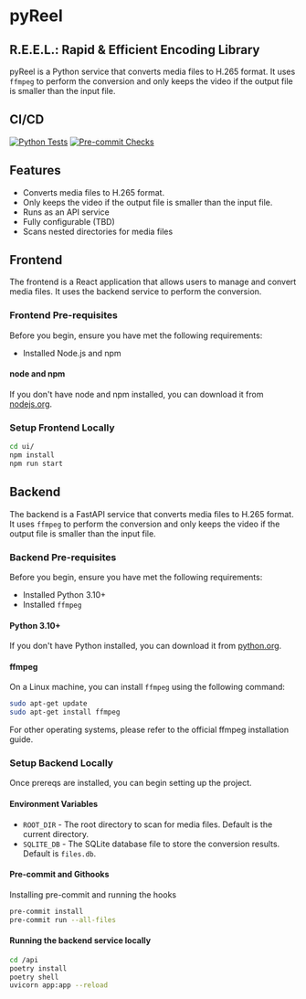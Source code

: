 # pyReel

## R.E.E.L.: Rapid & Efficient Encoding Library

pyReel is a Python service that converts media files to H.265 format. It uses `ffmpeg` to perform the conversion and only keeps the video if the output file is smaller than the input file.

## CI/CD

[![Python Tests](https://github.com/awhipp/pyReel/actions/workflows/run-pytest.yml/badge.svg)](https://github.com/awhipp/pyReel/actions/workflows/run-pytest.yml) [![Pre-commit Checks](https://github.com/awhipp/pyReel/actions/workflows/pre-commit-check.yml/badge.svg)](https://github.com/awhipp/pyReel/actions/workflows/pre-commit-check.yml)

## Features

* Converts media files to H.265 format.
* Only keeps the video if the output file is smaller than the input file.
* Runs as an API service
* Fully configurable (TBD)
* Scans nested directories for media files

## Frontend

The frontend is a React application that allows users to manage and convert media files. It uses the backend service to perform the conversion.

### Frontend Pre-requisites

Before you begin, ensure you have met the following requirements:

* Installed Node.js and npm

#### node and npm

If you don't have node and npm installed, you can download it from [nodejs.org](https://nodejs.org/en/download/package-manager/current).


### Setup Frontend Locally

```sh
cd ui/
npm install
npm run start
```

## Backend

The backend is a FastAPI service that converts media files to H.265 format. It uses `ffmpeg` to perform the conversion and only keeps the video if the output file is smaller than the input file.

### Backend Pre-requisites

Before you begin, ensure you have met the following requirements:

* Installed Python 3.10+
* Installed `ffmpeg`

#### Python 3.10+

If you don't have Python installed, you can download it from [python.org](https://www.python.org/downloads/).

#### ffmpeg

On a Linux machine, you can install `ffmpeg` using the following command:

```sh
sudo apt-get update
sudo apt-get install ffmpeg
```

For other operating systems, please refer to the official ffmpeg installation guide.

### Setup Backend Locally

Once prereqs are installed, you can begin setting up the project.

#### Environment Variables

* `ROOT_DIR` - The root directory to scan for media files. Default is the current directory.
* `SQLITE_DB` - The SQLite database file to store the conversion results. Default is `files.db`.

#### Pre-commit and Githooks

Installing pre-commit and running the hooks

```sh
pre-commit install
pre-commit run --all-files
```

#### Running the backend service locally

```sh
cd /api
poetry install
poetry shell
uvicorn app:app --reload
```
